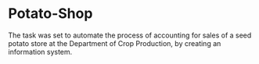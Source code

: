 # Potato-Shop
The task was set to automate the process of accounting for sales of a seed potato store at the Department of Crop Production, by creating an information system.


